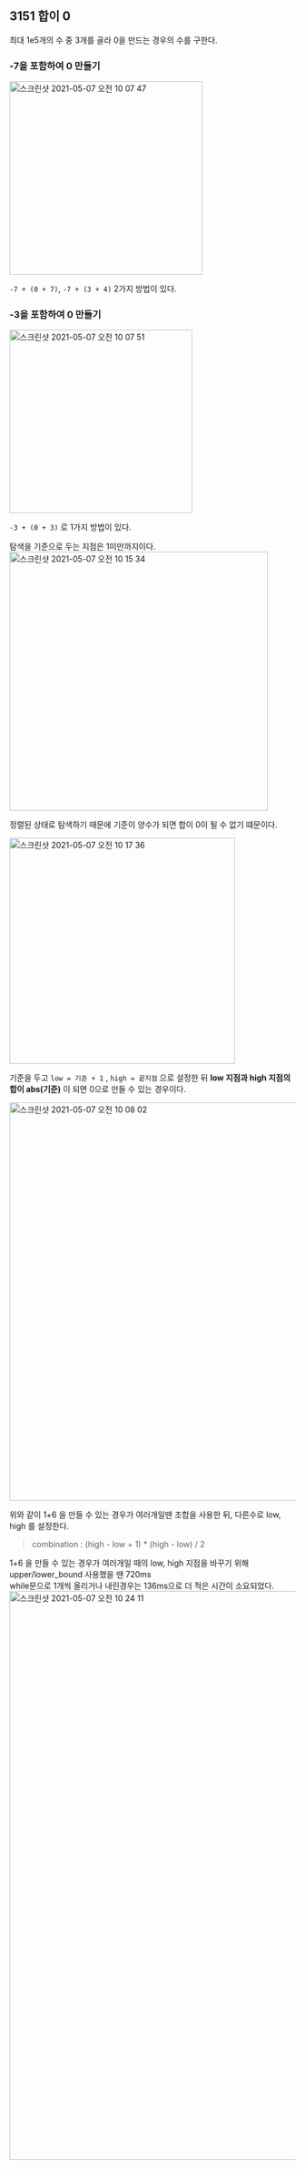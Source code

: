 <h2>3151 합이 0</h2>

최대 1e5개의 수 중 3개를 골라 0을 만드는 경우의 수를 구한다.<br>

<h3>-7을 포함하여 0 만들기</h3>

<img width="340" alt="스크린샷 2021-05-07 오전 10 07 47" src="https://user-images.githubusercontent.com/54436228/117383626-246cfe80-af1c-11eb-9c21-87a0369da2b6.png">

```-7 + (0 + 7)```, ```-7 + (3 + 4)``` 2가지 방법이 있다.

<h3>-3을 포함하여 0 만들기</h3>

<img width="322" alt="스크린샷 2021-05-07 오전 10 07 51" src="https://user-images.githubusercontent.com/54436228/117383753-72820200-af1c-11eb-8822-426222988e29.png">

```-3 + (0 + 3)``` 로 1가지 방법이 있다.

탐색을 기준으로 두는 지점은 1미만까지이다.<br>
<img width="455" alt="스크린샷 2021-05-07 오전 10 15 34" src="https://user-images.githubusercontent.com/54436228/117384121-39965d00-af1d-11eb-91e9-60497b46d265.png">

정렬된 상태로 탐색하기 때문에 기준이 양수가 되면 합이 0이 될 수 없기 떄문이다.<br>

<img width="397" alt="스크린샷 2021-05-07 오전 10 17 36" src="https://user-images.githubusercontent.com/54436228/117384225-76faea80-af1d-11eb-8b04-ef98ddb852eb.png">

기준을 두고 ```low = 기준 + 1``` , ```high = 끝지점``` 으로 설정한 뒤 **low 지점과 high 지점의 합이 abs(기준)** 이 되면 0으로 만들 수 있는 경우이다.<br>



<img width="700" alt="스크린샷 2021-05-07 오전 10 08 02" src="https://user-images.githubusercontent.com/54436228/117384431-e670da00-af1d-11eb-89cd-41df62a27c82.png">

위와 같이 1+6 을 만들 수 있는 경우가 여러개일땐 조합을 사용한 뒤, 다른수로 low, high 를 설정한다.<br>

> combination : (high - low + 1) * (high - low) / 2

1+6 을 만들 수 있는 경우가 여러개일 때의 low, high 지점을 바꾸기 위해 upper/lower_bound 사용했을 땐 720ms<br>
while문으로 1개씩 올리거나 내린경우는 136ms으로 더 적은 시간이 소요되었다.<br>
<img width="1000" alt="스크린샷 2021-05-07 오전 10 24 11" src="https://user-images.githubusercontent.com/54436228/117384636-672fd600-af1e-11eb-850f-12c43f6d7217.png">
